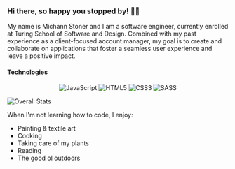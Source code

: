 ### Hi there, so happy you stopped by! 👋🏼

My name is Michann Stoner and I am a software engineer, currently enrolled at Turing School of Software and Design.
Combined with my past experience as a client-focused account manager, my goal is to create and collaborate on applications that foster a seamless user experience and leave a positive impact. 

#### Technologies 
<p style="text-align:center;">
<img alt="JavaScript" src="https://img.shields.io/badge/javascript%20-%23323330.svg?&style=for-the-badge&logo=javascript&logoColor=%23F7DF1E"/>
<img alt="HTML5" src="https://img.shields.io/badge/html5%20-%23E34F26.svg?&style=for-the-badge&logo=html5&logoColor=white"/>
<img alt="CSS3" src="https://img.shields.io/badge/css3%20-%231572B6.svg?&style=for-the-badge&logo=css3&logoColor=white"/>
<img alt="SASS" src="https://img.shields.io/badge/SASS%20-hotpink.svg?&style=for-the-badge&logo=SASS&logoColor=white"/>
</p>





![Overall Stats](https://github-readme-stats.vercel.app/api?username=michannstoner&count_private=true&show_icons=false&hide=contribs)


When I'm not learning how to code, I enjoy: 

- Painting & textile art 
- Cooking 
- Taking care of my plants
- Reading
- The good ol outdoors

